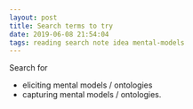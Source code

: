 ```yaml
---
layout: post
title: Search terms to try
date: 2019-06-08 21:54:04
tags: reading search note idea mental-models
---
```


Search for

- eliciting mental models / ontologies
- capturing mental models / ontologies.
